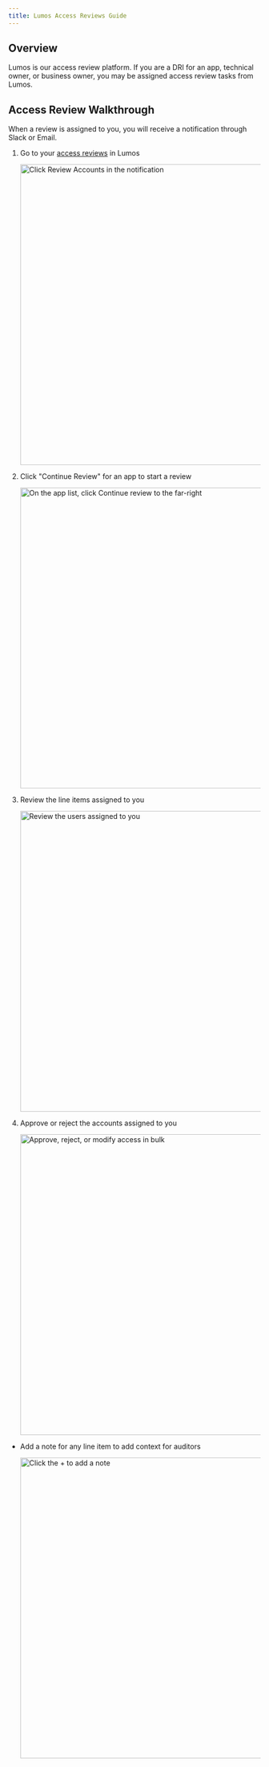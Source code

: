 ```yaml
---
title: Lumos Access Reviews Guide
---
```


## Overview

Lumos is our access review platform. If you are a DRI for an app, technical owner, or business owner, you may be assigned access review tasks from Lumos.

## Access Review Walkthrough

When a review is assigned to you, you will receive a notification through Slack or Email.

1. Go to your [access reviews](https://app.lumosidentity.com/access_reviews) in Lumos

    <img src="/images/security/corporate/systems/lumos/access_reviews/access_review_1.png" alt="Click Review Accounts in the notification" width="600"/><br>

2. Click "Continue Review" for an app to start a review

    <img src="/images/security/corporate/systems/lumos/access_reviews/access_review_2.png" alt="On the app list, click Continue review to the far-right" width="600"/><br>

3. Review the line items assigned to you

    <img src="/images/security/corporate/systems/lumos/access_reviews/access_review_3.png" alt="Review the users assigned to you" width="600"/><br>

4. Approve or reject the accounts assigned to you

    <img src="/images/security/corporate/systems/lumos/access_reviews/access_review_4.png" alt="Approve, reject, or modify access in bulk" width="600"/><br>

- Add a note for any line item to add context for auditors

    <img src="/images/security/corporate/systems/lumos/access_reviews/access_review_note.png" alt="Click the + to add a note" width="600"/><br>
